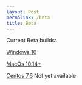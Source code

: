 ```yaml
---
layout: Post
permalink: /beta
title: Beta
---
```

Current Beta builds:

[Windows 10](https://www.clayman.app/beta/downloads/)

[MacOs 10.14+](https://www.clayman.app/beta/downloads/)

[Centos 7.6]() Not yet available
